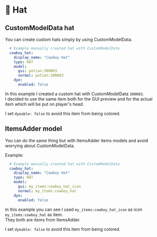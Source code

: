 # 🧢 Hat

## CustomModelData hat

You can create custom hats simply by using CustomModelData.

```yaml
  # Example manually created hat with CustomModelData
  cowboy_hat:
    display_name: "Cowboy Hat"
    type: HAT
    model:
      gui: potion:300003
      normal: potion:300003
    dye:
      enabled: false
```

In this example I created a custom hat with CustomModelData `300003`.\
I decided to use the same item both for the GUI preview and for the actual item which will be put on player's head.&#x20;

I set `dyeable: false` to avoid this item from being colored.

## ItemsAdder model

You can do the same thing but with ItemsAdder items models and avoid worrying about CustomModelData.

Example:

```yaml
  # Example manually created hat with CustomModelData
  cowboy_hat:
    display_name: "Cowboy Hat"
    type: HAT
    model:
      gui: my_items:cowboy_hat_icon
      normal: my_items:cowboy_hat
    dye:
      enabled: false
```

In this example you can see I used `my_items:cowboy_hat_icon` as icon `my_items:cowboy_hat` as item.\
They both are items from ItemsAdder.

I set `dyeable: false` to avoid this item from being colored.
